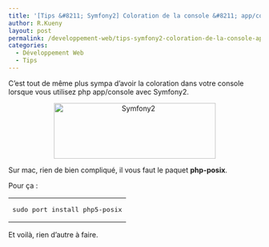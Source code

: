 ```yaml
---
title: '[Tips &#8211; Symfony2] Coloration de la console &#8211; app/console sur mac'
author: R.Kueny
layout: post
permalink: /developpement-web/tips-symfony2-coloration-de-la-console-appconsole-sur-mac
categories:
  - Développement Web
  - Tips
---
```

C&rsquo;est tout de même plus sympa d&rsquo;avoir la coloration dans votre console lorsque vous utilisez php app/console avec Symfony2.

<p style="text-align: center;">
  <a href="http://rkueny.fr/wp-content/uploads/2013/04/symfony2.png" rel="lightbox[1879]"><img class="size-full wp-image-1882 aligncenter" alt="Symfony2" src="http://rkueny.fr/wp-content/uploads/2013/04/symfony2.png" width="323" height="111" /></a>
</p>

Sur mac, rien de bien compliqué, il vous faut le paquet **php-posix**.

Pour ça :

<div class="wp_syntax">
  <table>
    <tr>
      <td class="code">
        <pre class="batch" style="font-family:monospace;">sudo port install php5-posix</pre>
      </td>
    </tr>
  </table>
</div>

Et voilà, rien d&rsquo;autre à faire.